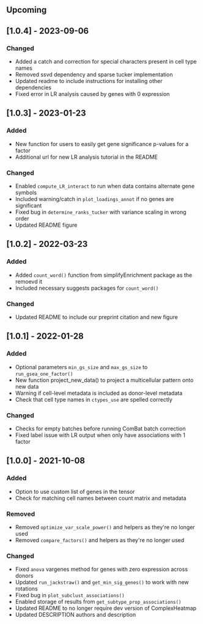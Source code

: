## Upcoming

## [1.0.4] - 2023-09-06

### Changed
- Added a catch and correction for special characters present in cell type names
- Removed ssvd dependency and sparse tucker implementation
- Updated readme to include instructions for installing other dependencies
- Fixed error in LR analysis caused by genes with 0 expression

## [1.0.3] - 2023-01-23

### Added
- New function for users to easily get gene significance p-values for a factor
- Additional url for new LR analysis tutorial in the README

### Changed
- Enabled `compute_LR_interact` to run when data contains alternate gene symbols
- Included warning/catch in `plot_loadings_annot` if no genes are significant
- Fixed bug in `determine_ranks_tucker` with variance scaling in wrong order
- Updated README figure

## [1.0.2] - 2022-03-23

### Added
- Added `count_word()` function from simplifyEnrichment package as the remoevd it
- Included necessary suggests packages for `count_word()` 

### Changed
- Updated README to include our preprint citation and new figure

## [1.0.1] - 2022-01-28

### Added
- Optional parameters `min_gs_size` and `max_gs_size` to `run_gsea_one_factor()`
- New function project_new_data() to project a multicellular pattern onto new data
- Warning if cell-level metadata is included as donor-level metadata
- Check that cell type names in `ctypes_use` are spelled correctly

### Changed
- Checks for empty batches before running ComBat batch correction
- Fixed label issue with LR output when only have associations with 1 factor

## [1.0.0] - 2021-10-08

### Added
- Option to use custom list of genes in the tensor
- Check for matching cell names between count matrix and metadata

### Removed
- Removed `optimize_var_scale_power()` and helpers as they're no longer used
- Removed `compare_factors()` and helpers as they're no longer used

### Changed
- Fixed `anova` vargenes method for genes with zero expression across donors
- Updated `run_jackstraw()` and `get_min_sig_genes()` to work with new rotations
- Fixed bug in `plot_subclust_associations()`
- Enabled storage of results from `get_subtype_prop_associations()`
- Updated README to no longer require dev version of ComplexHeatmap
- Updated DESCRIPTION authors and description
